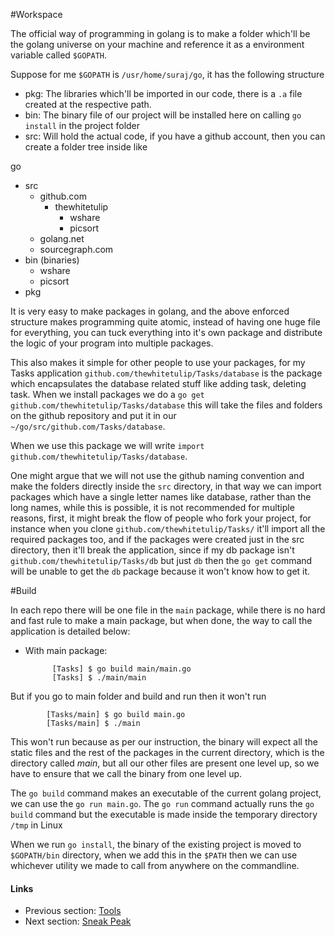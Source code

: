 #Workspace

The official way of programming in golang is to make a folder which'll be the golang universe on your machine and reference it as a environment 
variable called `$GOPATH`. 

Suppose for me `$GOPATH` is ``/usr/home/suraj/go``, it has the following structure
- pkg: The libraries which'll be imported in our code, there is a `.a` file created at the respective path.
- bin: The binary file of our project will be installed here on calling `go install` in the project folder
- src: Will hold the actual code, if you have a github account, then you can create a folder tree inside like

go
- src
	- github.com
		- thewhitetulip
			- wshare
			- picsort
	- golang.net
	- sourcegraph.com
- bin (binaries)
	- wshare 
	- picsort
- pkg

It is very easy to make packages in golang, and the above enforced structure makes programming quite atomic, instead of having
one huge file for everything, you can tuck everything into it's own package and distribute the logic of your program into
multiple packages.

This also makes it simple for other people to use your packages, for my Tasks application `github.com/thewhitetulip/Tasks/database` is the package
which encapsulates the database related stuff like adding task, deleting task. When we install packages we do a `go get github.com/thewhitetulip/Tasks/database`
this will take the files and folders on the github repository and put it in our `~/go/src/github.com/Tasks/database`. 

When we use this package we will write `import github.com/thewhitetulip/Tasks/database`.

One might argue that we will not use the github naming convention and make the folders directly inside the `src` directory, in that way we can import packages
which have a single letter names like database, rather than the long names, while this is possible, it is not recommended for multiple reasons, first, it might break
the flow of people who fork your project, for instance when you clone `github.com/thewhitetulip/Tasks/` it'll import all the required packages too, and 
if the packages were created just in the src directory, then it'll break the application, since if my db package isn't `github.com/thewhitetulip/Tasks/db` but just `db`
then the `go get` command will be unable to get the `db` package because it won't know how to get it.

#Build

In each repo there will be one file in the `main` package, while there is no hard and fast rule to make a main package, but when done, the way to 
call the application is detailed below:

- With main package:

			[Tasks] $ go build main/main.go
			[Tasks] $ ./main/main

But if you go to main folder and build and run then it won't run

			[Tasks/main] $ go build main.go
			[Tasks/main] $ ./main

This won't run because as per our instruction, the binary will expect all the static files and the rest of the packages in the current directory,
which is the directory called *main*, but all our other files are present one level up, so we have to ensure that we call the binary from one level up.

The `go build` command makes an executable of the current golang project, we can use the `go run main.go`. The `go run` command actually runs the `go build` command
but the executable is made inside the temporary directory `/tmp` in Linux

When we run `go install`, the binary of the existing project is moved to `$GOPATH/bin` directory, when we add this in the `$PATH` then we can use whichever utility we
made to call from anywhere on the commandline. 

#### Links

- Previous section: [Tools](0.1tools.md)
- Next section: [Sneak Peak](1.1servers.md)   